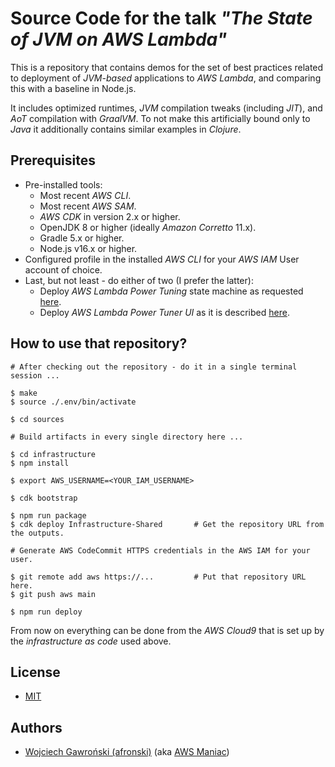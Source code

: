 # Source Code for the talk *"The State of JVM on AWS Lambda"*

This is a repository that contains demos for the set of best practices related to deployment of *JVM-based*
applications to *AWS Lambda*, and comparing this with a baseline in Node.js.

It includes optimized runtimes, *JVM* compilation tweaks (including *JIT*), and *AoT* compilation with *GraalVM*. To
not make this artificially bound only to *Java* it additionally contains similar examples in *Clojure*.

## Prerequisites

- Pre-installed tools:
  - Most recent *AWS CLI*.
  - Most recent *AWS SAM*.
  - *AWS CDK* in version 2.x or higher.
  - OpenJDK 8 or higher (ideally *Amazon Corretto* 11.x).
  - Gradle 5.x or higher.
  - Node.js v16.x or higher.
- Configured profile in the installed *AWS CLI* for your *AWS IAM* User account of choice.
- Last, but not least - do either of two (I prefer the latter):
  - Deploy *AWS Lambda Power Tuning* state machine as requested [here](https://github.com/alexcasalboni/aws-lambda-power-tuning/blob/master/README-DEPLOY.md).
  - Deploy *AWS Lambda Power Tuner UI* as it is described [here](https://github.com/mattymoomoo/aws-power-tuner-ui#how-do-you-deploy-and-run-the-website-in-your-aws-account).

## How to use that repository?

```shell
# After checking out the repository - do it in a single terminal session ...

$ make
$ source ./.env/bin/activate

$ cd sources

# Build artifacts in every single directory here ...

$ cd infrastructure
$ npm install

$ export AWS_USERNAME=<YOUR_IAM_USERNAME>

$ cdk bootstrap

$ npm run package
$ cdk deploy Infrastructure-Shared       # Get the repository URL from the outputs.

# Generate AWS CodeCommit HTTPS credentials in the AWS IAM for your user.

$ git remote add aws https://...         # Put that repository URL here.
$ git push aws main

$ npm run deploy
```

From now on everything can be done from the *AWS Cloud9* that is set up by the *infrastructure as code* used above.

## License

- [MIT](LICENSE)

## Authors

- [Wojciech Gawroński (afronski)](https://github.com/afronski) (aka [AWS Maniac](https://awsmaniac.com))
